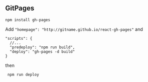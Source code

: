 ## GitPages

`npm install gh-pages`

Add 
```"homepage": "http://gitname.github.io/react-gh-pages"```
and 
```
"scripts": {
  //...
  "predeploy": "npm run build",
  "deploy": "gh-pages -d build"
}
```

then 
```
 npm run deploy
 ```
